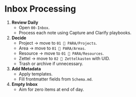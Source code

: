 # Inbox Processing

1. **Review Daily**
   - Open `00-Inbox`.
   - Process each note using Capture and Clarify playbooks.
2. **Decide**
   - Project → move to `01 📂 PARA/Projects`.
   - Area → move to `01 📂 PARA/Areas`.
   - Resource → move to `01 📂 PARA/Resources`.
   - Zettel → move to `02 🧠 Zettelkasten` with UID.
   - Trash or archive if unnecessary.
3. **Add Metadata**
   - Apply templates.
   - Fill frontmatter fields from `Schema.md`.
4. **Empty Inbox**
   - Aim for zero items at end of day.
